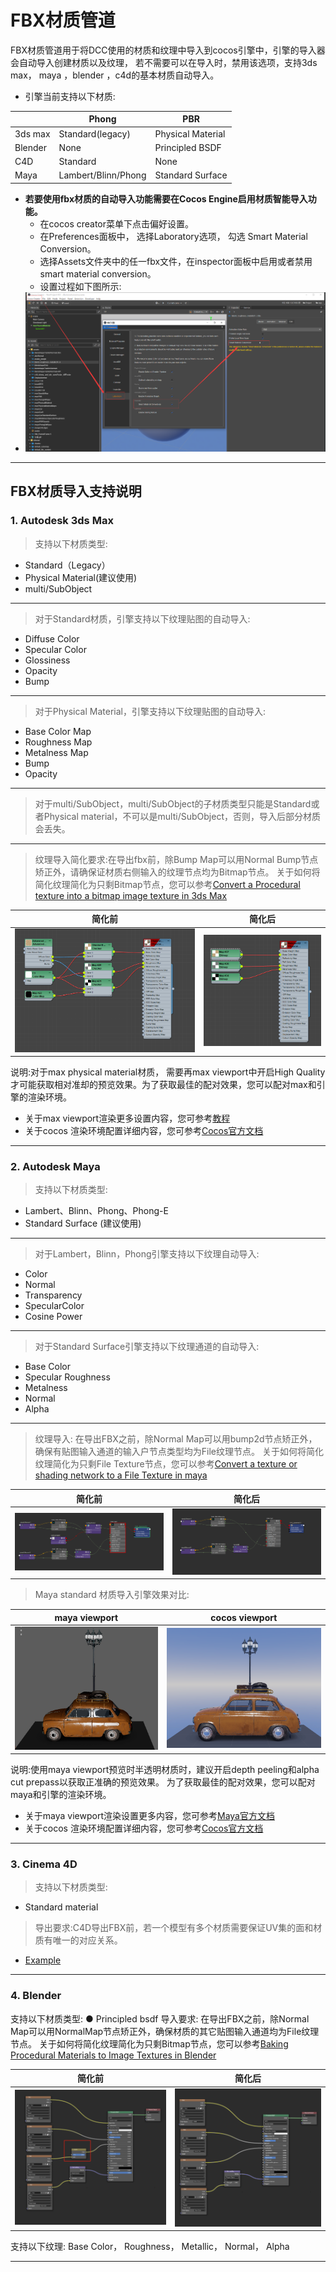 # FBX材质管道

FBX材质管道用于将DCC使用的材质和纹理中导入到cocos引擎中，引擎的导入器会自动导入创建材质以及纹理， 
若不需要可以在导入时，禁用该选项，支持3ds max， maya ，blender ，c4d的基本材质自动导入。
* 引擎当前支持以下材质:

|         | Phong               | PBR               |
|---------|---------------------|-------------------|
| 3ds max | Standard(legacy)    | Physical Material |
| Blender | None                | Principled BSDF   |
| C4D     | Standard            | None              |
| Maya    | Lambert/Blinn/Phong | Standard Surface  |

* **若要使用fbx材质的自动导入功能需要在Cocos Engine启用材质智能导入功能。**
  * 在cocos creator菜单下点击偏好设置。
  * 在Preferences面板中， 选择Laboratory选项， 勾选 Smart Material Conversion。
  * 选择Assets文件夹中的任一fbx文件，在inspector面板中启用或者禁用smart material conversion。
  * 设置过程如下图所示:
* ![img_6.png](enable-smart-conversion.png)
---
## FBX材质导入支持说明
### 1. Autodesk 3ds Max
>支持以下材质类型:
  - Standard（Legacy）
  - Physical Material(建议使用)
  - multi/SubObject
------------------------------------------------
>对于Standard材质，引擎支持以下纹理贴图的自动导入:
  - Diffuse Color
  - Specular Color 
  - Glossiness 
  - Opacity 
  - Bump
------------------------------------------------
>对于Physical Material，引擎支持以下纹理贴图的自动导入:
  - Base Color Map
  - Roughness Map 
  - Metalness Map 
  - Bump
  - Opacity
 ----------------------------------------------
>对于multi/SubObject，multi/SubObject的子材质类型只能是Standard或者Physical material，不可以是multi/SubObject，否则，导入后部分材质会丢失。
---
>纹理导入简化要求:在导出fbx前，除Bump Map可以用Normal Bump节点矫正外，请确保证材质右侧输入的纹理节点均为Bitmap节点。
关于如何将简化纹理简化为只剩Bitmap节点，您可以参考[Convert a Procedural texture into a bitmap image texture in 3ds Max](https://knowledge.autodesk.com/support/3ds-max/learn-explore/caas/sfdcarticles/sfdcarticles/How-to-convert-a-Procedural-texture-into-a-bitmap-image-texture-in-3ds-Max-for-fbx-export.html)

| 简化前                 | 简化后                     |
|---------------------|-------------------------|
| ![img.png](img.png) | ![img_1.png](img_1.png) |

说明:对于max physical material材质， 需要再max viewport中开启High Quality才可能获取相对准却的预览效果。为了获取最佳的配对效果，您可以配对max和引擎的渲染环境。
* 关于max viewport渲染更多设置内容，您可参考[教程](https://www.youtube.com/watch?v=82hhg8Q1nus&list=PL9xXzsdQ6pbZGBnVSKMBO_BCYjzmFTj0R&index=2)
* 关于cocos 渲染环境配置详细内容，您可参考[Cocos官方文档](https://docs.cocos.com/creator/manual/zh/module-map/graphics.html)

 ----------------------------------------------

### 2. Autodesk Maya
> 支持以下材质类型:
- Lambert、Blinn、Phong、Phong-E
- Standard Surface (建议使用)
 ---
> 对于Lambert，Blinn，Phong引擎支持以下纹理自动导入:
- Color
- Normal
- Transparency
- SpecularColor
- Cosine Power
 ---
> 对于Standard Surface引擎支持以下纹理通道的自动导入:
-  Base Color
-  Specular Roughness 
-  Metalness
-  Normal 
-  Alpha
---
>纹理导入: 在导出FBX之前，除Normal Map可以用bump2d节点矫正外，确保有贴图输入通道的输入户节点类型均为File纹理节点。
关于如何将简化纹理简化为只剩File Texture节点，您可以参考[Convert a texture or shading network to a File Texture in maya](https://knowledge.autodesk.com/support/maya/learn-explore/caas/CloudHelp/cloudhelp/2016/ENU/Maya/files/GUID-0F504570-CB7A-49D3-A7A2-83438C353A9C-htm.html)


| 简化前                     | 简化后                     |
|-------------------------|-------------------------|
| ![img_2.png](img_2.png) | ![img_3.png](img_3.png) |

> Maya standard 材质导入引擎效果对比:

| maya viewport              | cocos viewport               |
|----------------------------|------------------------------|
| ![maya](maya-viewport.png) | ![cocos](cocos-viewport.png) |

说明:使用maya viewport预览时半透明材质时，建议开启depth peeling和alpha cut prepass以获取正准确的预览效果。
为了获取最佳的配对效果，您可以配对maya和引擎的渲染环境。
* 关于maya viewport渲染设置更多内容，您可参考[Maya官方文档](https://help.autodesk.com/view/MAYAUL/2022/ENU/index.html?contextId=Viewport20RendererDisplay)
* 关于cocos 渲染环境配置详细内容，您可参考[Cocos官方文档](https://docs.cocos.com/creator/manual/zh/module-map/graphics.html)

> 
---


### 3. Cinema 4D
>支持以下材质类型:
   - Standard material
>导出要求:C4D导出FBX前，若一个模型有多个材质需要保证UV集的面和材质有唯一的对应关系。
- [Example](https://github.com/cocos-creator/3d-tasks/issues/11267)
---
### 4. Blender
   支持以下材质类型:
   ● Principled bsdf
   导入要求:
   在导出FBX之前，除Normal Map可以用NormalMap节点矫正外，确保材质的其它贴图输入通道均为File纹理节点。
关于如何将简化纹理简化为只剩Bitmap节点，您可以参考[Baking Procedural Materials to Image Textures in Blender](https://www.youtube.com/watch?v=AB24ITZHtuE)

| 简化前                     | 简化后                     |
|-------------------------|-------------------------|
| ![img_4.png](img_4.png) | ![img_5.png](img_5.png) |


支持以下纹理:
Base Color， Roughness， Metallic， Normal， Alpha

---
